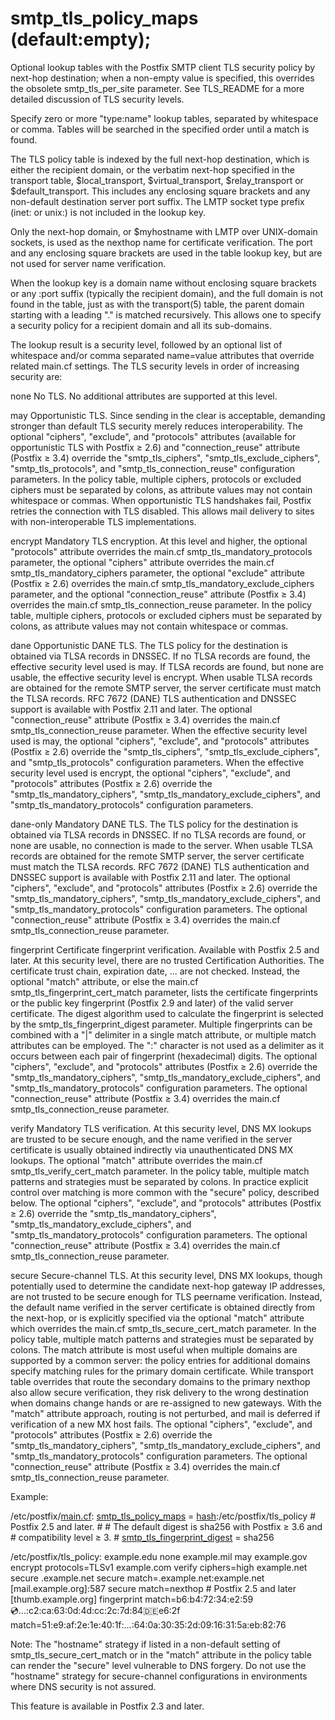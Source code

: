 # smtp_tls_policy_maps (default:empty); 

 Optional lookup tables with the Postfix SMTP client TLS security
policy by next-hop destination; when a non-empty value is specified,
this overrides the obsolete smtp_tls_per_site parameter.  See
TLS_README for a more detailed discussion of TLS security levels.



Specify zero or more "type:name" lookup tables, separated by
whitespace or comma. Tables will be searched in the specified order
until a match is found.


 The TLS policy table is indexed by the full next-hop destination,
which is either the recipient domain, or the verbatim next-hop
specified in the transport table, $local_transport, $virtual_transport,
$relay_transport or $default_transport. This includes any enclosing
square brackets and any non-default destination server port suffix. The
LMTP socket type prefix (inet: or unix:) is not included in the lookup
key. 

 Only the next-hop domain, or $myhostname with LMTP over UNIX-domain
sockets, is used as the nexthop name for certificate verification. The
port and any enclosing square brackets are used in the table lookup key,
but are not used for server name verification. 

 When the lookup key is a domain name without enclosing square brackets
or any :port suffix (typically the recipient domain), and the full
domain is not found in the table, just as with the transport(5) table,
the parent domain starting with a leading "." is matched recursively. This
allows one to specify a security policy for a recipient domain and all
its sub-domains. 

 The lookup result is a security level, followed by an optional list
of whitespace and/or comma separated name=value attributes that override
related main.cf settings. The TLS security levels in order of increasing
security are: 



none
No TLS. No additional attributes are supported at this level. 

may
Opportunistic TLS. Since sending in the clear is acceptable,
demanding stronger than default TLS security merely reduces
interoperability. The optional "ciphers", "exclude", and "protocols"
attributes (available for opportunistic TLS with Postfix &ge; 2.6)
and "connection_reuse" attribute (Postfix &ge; 3.4) override the
"smtp_tls_ciphers", "smtp_tls_exclude_ciphers", "smtp_tls_protocols",
and
"smtp_tls_connection_reuse" configuration parameters. In the policy table,
multiple ciphers, protocols or excluded ciphers must be separated by colons,
as attribute values may not contain whitespace or commas. When opportunistic
TLS handshakes fail, Postfix retries the connection with TLS disabled.
This allows mail delivery to sites with non-interoperable TLS
implementations.

encrypt
Mandatory TLS encryption. At this level
and higher, the optional "protocols" attribute overrides the main.cf
smtp_tls_mandatory_protocols parameter, the optional "ciphers" attribute
overrides the main.cf smtp_tls_mandatory_ciphers parameter, the
optional "exclude" attribute (Postfix &ge; 2.6) overrides the main.cf
smtp_tls_mandatory_exclude_ciphers parameter, and the optional
"connection_reuse" attribute (Postfix &ge; 3.4) overrides the
main.cf smtp_tls_connection_reuse parameter. In the policy table,
multiple ciphers, protocols or excluded ciphers must be separated by colons,
as attribute values may not contain whitespace or commas. 

dane
Opportunistic DANE TLS.  The TLS policy for the destination is
obtained via TLSA records in DNSSEC.  If no TLSA records are found,
the effective security level used is may.  If TLSA records are
found, but none are usable, the effective security level is encrypt.  When usable
TLSA records are obtained for the remote SMTP server, the
server certificate must match the TLSA records.  RFC 7672 (DANE)
TLS authentication and DNSSEC support is available with Postfix
2.11 and later. The optional "connection_reuse" attribute (Postfix
&ge; 3.4) overrides the main.cf smtp_tls_connection_reuse parameter.
When the effective security level used is may, the optional "ciphers",
"exclude", and "protocols" attributes (Postfix &ge; 2.6) override the
"smtp_tls_ciphers", "smtp_tls_exclude_ciphers", and "smtp_tls_protocols"
configuration parameters.
When the effective security level used is encrypt, the optional "ciphers",
"exclude", and "protocols" attributes (Postfix &ge; 2.6) override the
"smtp_tls_mandatory_ciphers", "smtp_tls_mandatory_exclude_ciphers", and
"smtp_tls_mandatory_protocols" configuration parameters.


dane-only
Mandatory DANE TLS.  The TLS policy for the destination is
obtained via TLSA records in DNSSEC.  If no TLSA records are found,
or none are usable, no connection is made to the server.  When
usable TLSA records are obtained for the remote SMTP server, the
server certificate must match the TLSA records.  RFC 7672 (DANE) TLS
authentication and DNSSEC support is available with Postfix 2.11
and later. The optional "ciphers", "exclude", and "protocols" attributes
(Postfix &ge; 2.6) override the "smtp_tls_mandatory_ciphers",
"smtp_tls_mandatory_exclude_ciphers", and "smtp_tls_mandatory_protocols"
configuration parameters. The optional "connection_reuse" attribute
(Postfix &ge; 3.4) overrides the main.cf smtp_tls_connection_reuse parameter.


fingerprint
Certificate fingerprint
verification. Available with Postfix 2.5 and later. At this security
level, there are no trusted Certification Authorities. The certificate
trust chain, expiration date, ... are not checked. Instead,
the optional "match" attribute, or else the main.cf
smtp_tls_fingerprint_cert_match parameter, lists the certificate
fingerprints or the public key fingerprint (Postfix 2.9 and later)
of the valid server certificate. The digest
algorithm used to calculate the fingerprint is selected by the
smtp_tls_fingerprint_digest parameter. Multiple fingerprints can
be combined with a "|" delimiter in a single match attribute, or multiple
match attributes can be employed. The ":" character is not used as a
delimiter as it occurs between each pair of fingerprint (hexadecimal)
digits. The optional "ciphers", "exclude", and "protocols" attributes
(Postfix &ge; 2.6) override the "smtp_tls_mandatory_ciphers",
"smtp_tls_mandatory_exclude_ciphers", and "smtp_tls_mandatory_protocols"
configuration parameters. The optional "connection_reuse" attribute
(Postfix &ge; 3.4) overrides the main.cf smtp_tls_connection_reuse
parameter. 

verify
Mandatory TLS verification.  At this security
level, DNS MX lookups are trusted to be secure enough, and the name
verified in the server certificate is usually obtained indirectly via
unauthenticated DNS MX lookups.  The optional "match" attribute overrides
the main.cf smtp_tls_verify_cert_match parameter. In the policy table,
multiple match patterns and strategies must be separated by colons.
In practice explicit control over matching is more common with the
"secure" policy, described below. The optional "ciphers", "exclude",
and "protocols" attributes (Postfix &ge; 2.6) override the
"smtp_tls_mandatory_ciphers", "smtp_tls_mandatory_exclude_ciphers", and
"smtp_tls_mandatory_protocols" configuration parameters. The optional
"connection_reuse" attribute (Postfix &ge; 3.4) overrides the main.cf
smtp_tls_connection_reuse parameter. 

secure
Secure-channel TLS. At this security level, DNS
MX lookups, though potentially used to determine the candidate next-hop
gateway IP addresses, are not trusted to be secure enough for TLS
peername verification. Instead, the default name verified in the server
certificate is obtained directly from the next-hop, or is explicitly
specified via the optional "match" attribute which overrides the
main.cf smtp_tls_secure_cert_match parameter. In the policy table,
multiple match patterns and strategies must be separated by colons.
The match attribute is most useful when multiple domains are supported by
a common server: the policy entries for additional domains specify matching
rules for the primary domain certificate. While transport table overrides
that route the secondary domains to the primary nexthop also allow secure
verification, they risk delivery to the wrong destination when domains
change hands or are re-assigned to new gateways. With the "match"
attribute approach, routing is not perturbed, and mail is deferred if
verification of a new MX host fails. The optional "ciphers", "exclude",
and "protocols" attributes (Postfix &ge; 2.6) override the
"smtp_tls_mandatory_ciphers", "smtp_tls_mandatory_exclude_ciphers", and
"smtp_tls_mandatory_protocols" configuration parameters. The optional
"connection_reuse" attribute (Postfix &ge; 3.4) overrides the main.cf
smtp_tls_connection_reuse parameter. 




Example:



/etc/postfix/<a href="postconf.5.html">main.cf</a>:
    <a href="postconf.5.html#smtp_tls_policy_maps">smtp_tls_policy_maps</a> = <a href="DATABASE_README.html#types">hash</a>:/etc/postfix/tls_policy
    # Postfix 2.5 and later.
    #
    # The default digest is sha256 with Postfix &ge; 3.6 and
    # compatibility level &ge; 3.
    #
    <a href="postconf.5.html#smtp_tls_fingerprint_digest">smtp_tls_fingerprint_digest</a> = sha256



/etc/postfix/tls_policy:
    example.edu                 none
    example.mil                 may
    example.gov                 encrypt protocols=TLSv1
    example.com                 verify ciphers=high
    example.net                 secure
    .example.net                secure match=.example.net:example.net
    [mail.example.org]:587      secure match=nexthop
    # Postfix 2.5 and later
    [thumb.example.org]          fingerprint
        match=b6:b4:72:34:e2:59:cd:...:c2:ca:63:0d:4d:cc:2c:7d:84:de:e6:2f
        match=51:e9:af:2e:1e:40:1f:...:64:0a:30:35:2d:09:16:31:5a:eb:82:76


 Note: The "hostname" strategy if listed in a non-default
setting of smtp_tls_secure_cert_match or in the "match" attribute
in the policy table can render the "secure" level vulnerable to
DNS forgery. Do not use the "hostname" strategy for secure-channel
configurations in environments where DNS security is not assured. 

 This feature is available in Postfix 2.3 and later. 



